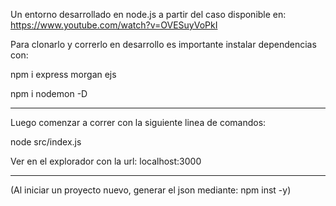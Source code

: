 Un entorno desarrollado en node.js a partir del caso disponible en: https://www.youtube.com/watch?v=OVESuyVoPkI

Para clonarlo y correrlo en desarrollo es importante instalar dependencias con:

npm i express morgan ejs

npm i nodemon -D

----
Luego comenzar a correr con la siguiente linea de comandos:

node src/index.js 

Ver en el explorador con la url: localhost:3000

----
(Al iniciar un proyecto nuevo, generar el json mediante:   npm inst -y)
